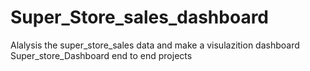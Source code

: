 # Super_Store_sales_dashboard
Alalysis the super_store_sales data and make a visulazition dashboard 
Super_store_Dashboard end to end projects
